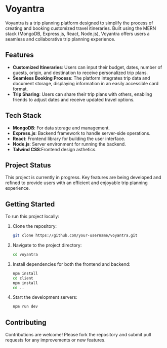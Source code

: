 # Voyantra

Voyantra is a trip planning platform designed to simplify the process of creating and booking customized travel itineraries. Built using the MERN stack (MongoDB, Express.js, React, Node.js), Voyantra offers users a seamless and collaborative trip planning experience.

## Features

- **Customized Itineraries**: Users can input their budget, dates, number of guests, origin, and destination to receive personalized trip plans.
- **Seamless Booking Process**: The platform integrates trip data and document storage, displaying information in an easily accessible card format.
- **Trip Sharing**: Users can share their trip plans with others, enabling friends to adjust dates and receive updated travel options.

## Tech Stack

- **MongoDB**: For data storage and management.
- **Express.js**: Backend framework to handle server-side operations.
- **React**: Frontend library for building the user interface.
- **Node.js**: Server environment for running the backend.
- **Talwind CSS**:Frontend design asthetics.

## Project Status

This project is currently in progress. Key features are being developed and refined to provide users with an efficient and enjoyable trip planning experience.

## Getting Started

To run this project locally:

1. Clone the repository:
   ```bash
   git clone https://github.com/your-username/voyantra.git
   ```
2. Navigate to the project directory:
   ```bash
   cd voyantra
   ```
3. Install dependencies for both the frontend and backend:
   ```bash
   npm install
   cd client
   npm install
   cd ..
   ```
4. Start the development servers:
   ```bash
   npm run dev
   ```

## Contributing

Contributions are welcome! Please fork the repository and submit pull requests for any improvements or new features.
